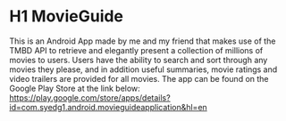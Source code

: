 # H1 MovieGuide
This is an Android App made by me and my friend that makes use of the TMBD API to retrieve and elegantly present a collection of millions of movies to users. Users have the ability to search and sort through any movies they please, and in addition useful summaries, movie ratings and video trailers are provided for all movies. The app can be found on the Google Play Store at the link below:
https://play.google.com/store/apps/details?id=com.syedg1.android.movieguideapplication&hl=en

